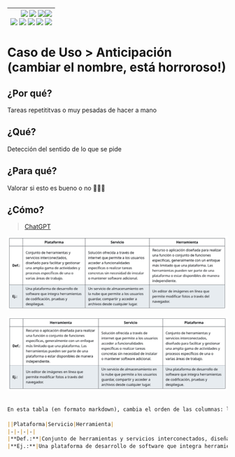 <div align=right>

|[![](https://img.shields.io/badge/-Inicio-FFF?style=flat&logo=Emlakjet&logoColor=black)](/README.md) [![](https://img.shields.io/badge/-Introducción-FFF?style=flat&logo=abbrobotstudio&logoColor=black)](/documentos/intro.md) [![](https://img.shields.io/badge/-Panorámica-FFF?style=flat&logo=openstreetmap&logoColor=black)](/documentos/panoramica.md)[![](https://img.shields.io/badge/-Modelos_de_lenguaje-FFF?style=flat&logo=LiveChat&logoColor=black)](/documentos/LLMs.md)<br>  [![](https://img.shields.io/badge/-Prompts-FFF?style=flat&logo=Proton&logoColor=black)](/documentos/prompts/README.md) [![](https://img.shields.io/badge/-Ing,_de_prompts-FFF?style=flat&logo=googleearthengine&logoColor=black)](/documentos/ingenieriaDePrompts/README.md) [![](https://img.shields.io/badge/-Patrones-FFF?style=flat&logo=textpattern&logoColor=black)](/documentos/ingenieriaDePrompts/patrones/README.md) [![](https://img.shields.io/badge/8vP-FFF?style=flat&logo=v8&logoColor=black)](/documentos/prompts/mejoresPracticas/8virtudesDelPrompting.md) [![](https://img.shields.io/badge/-Casos_de_uso-FFF?style=flat&logo=gitbook&logoColor=black)](/documentos/casosDeUso/README.md)|
|-:|

</div>

# Caso de Uso > Anticipación (cambiar el nombre, está horroroso!)

## ¿Por qué?

Tareas repetititvas o muy pesadas de hacer a mano

## ¿Qué?

Detección del sentido de lo que se pide

## ¿Para qué?

Valorar si esto es bueno o no 🤔🤔🤔

## ¿Cómo?

> [ChatGPT](https://chat.openai.com/share/d7770569-34a5-4118-b245-0826e9da850b)

![](/documentos/imagenes/tablaMarkdownInicial.png)


![](/documentos/imagenes/tablaMarkdownFinal.png)

```markdown

En esta tabla (en formato markdown), cambia el orden de las columnas: la primera ponla en tercer lugar y la tercera ponla en primer lugar. Devuélvemela en markdown.

||Plataforma|Servicio|Herramienta|
|-|-|-|-|
|**Def.:**|Conjunto de herramientas y servicios interconectados, diseñado para facilitar y gestionar una amplia gama de actividades y procesos específicos de una o varias áreas de trabajo.|Solución ofrecida a través de internet que permite a los usuarios acceder a funcionalidades específicas o realizar tareas concretas sin necesidad de instalar o mantener software adicional.|Recurso o aplicación diseñada para realizar una función o conjunto de funciones específicas, generalmente con un enfoque más limitado que una plataforma. Las herramientas pueden ser parte de una plataforma o estar disponibles de manera independiente.
|**Ej.:**|Una plataforma de desarrollo de software que integra herramientas de codificación, pruebas y despliegue.|Un servicio de almacenamiento en la nube que permite a los usuarios guardar, compartir y acceder a archivos desde cualquier lugar.|Un editor de imágenes en línea que permite modificar fotos a través del navegador.



```
